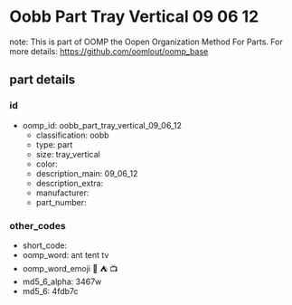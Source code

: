 # Oobb Part Tray Vertical 09 06 12  

note: This is part of OOMP the Oopen Organization Method For Parts. For more details: https://github.com/oomlout/oomp_base

##  part details





### id
* oomp_id: oobb_part_tray_vertical_09_06_12
  * classification: oobb
  * type: part
  * size: tray_vertical
  * color: 
  * description_main: 09_06_12
  * description_extra: 
  * manufacturer: 
  * part_number: 

### other_codes
* short_code: 
* oomp_word: ant tent tv
* oomp_word_emoji :ant: :tent: :tv:
* md5_6_alpha: 3467w
* md5_6: 4fdb7c
